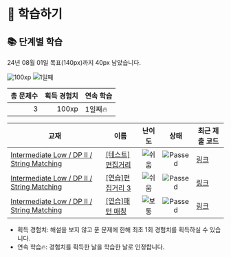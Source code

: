 # 📖 학습하기

## 📚 단계별 학습
24년 08월 01일 목표(140px)까지 40px 남았습니다.

![100xp](https://img.shields.io/badge/EXP-100xp-%235cb85c.svg?for-the-badge)
![1일째](https://img.shields.io/badge/연속학습-1일째-%23E34F26.svg?for-the-badge)

|총 문제수|획득 경험치|연속 학습|
|---:|---:|---|
3|100xp|1일째🔥|

|교재|이름|난이도|상태|최근 제출 코드|
|---|---|:---:|:---:|---|
|[Intermediate Low / DP II / String Matching](https://www.codetree.ai/missions?missionId=2)|[[테스트]편집거리](https://www.codetree.ai/missions/2/problems/edit-distance)|![쉬움][easy]|![Passed][passed]|[링크](https://github.com/onenewarm/codetree-TILs/blob/main/240801/%ED%8E%B8%EC%A7%91%EA%B1%B0%EB%A6%AC/edit-distance.cpp)|
|[Intermediate Low / DP II / String Matching](https://www.codetree.ai/missions?missionId=2)|[[연습]편집거리 3](https://www.codetree.ai/missions/2/problems/edit-distance-3)|![쉬움][easy]|![Passed][passed]|[링크](https://github.com/onenewarm/codetree-TILs/blob/main/240801/%ED%8E%B8%EC%A7%91%EA%B1%B0%EB%A6%AC%203/edit-distance-3.cpp)|
|[Intermediate Low / DP II / String Matching](https://www.codetree.ai/missions?missionId=2)|[[연습]패턴 매칭](https://www.codetree.ai/missions/2/problems/pattern-matching)|![보통][medium]|![Passed][passed]|[링크](https://github.com/onenewarm/codetree-TILs/blob/main/240801/%ED%8C%A8%ED%84%B4%20%EB%A7%A4%EC%B9%AD/pattern-matching.cpp)|


* 획득 경험치: 해설을 보지 않고 푼 문제에 한해 최초 1회 경험치를 획득하실 수 있습니다.
* 연속 학습🔥: 경험치를 획득한 날을 학습한 날로 인정합니다.










[b5]: https://img.shields.io/badge/Bronze_5-%235D3E31.svg
[b4]: https://img.shields.io/badge/Bronze_4-%235D3E31.svg
[b3]: https://img.shields.io/badge/Bronze_3-%235D3E31.svg
[b2]: https://img.shields.io/badge/Bronze_2-%235D3E31.svg
[b1]: https://img.shields.io/badge/Bronze_1-%235D3E31.svg
[s5]: https://img.shields.io/badge/Silver_5-%23394960.svg
[s4]: https://img.shields.io/badge/Silver_4-%23394960.svg
[s3]: https://img.shields.io/badge/Silver_3-%23394960.svg
[s2]: https://img.shields.io/badge/Silver_2-%23394960.svg
[s1]: https://img.shields.io/badge/Silver_1-%23394960.svg
[g5]: https://img.shields.io/badge/Gold_5-%23FFC433.svg
[g4]: https://img.shields.io/badge/Gold_4-%23FFC433.svg
[g3]: https://img.shields.io/badge/Gold_3-%23FFC433.svg
[g2]: https://img.shields.io/badge/Gold_2-%23FFC433.svg
[g1]: https://img.shields.io/badge/Gold_1-%23FFC433.svg
[p5]: https://img.shields.io/badge/Platinum_5-%2376DDD8.svg
[p4]: https://img.shields.io/badge/Platinum_4-%2376DDD8.svg
[p3]: https://img.shields.io/badge/Platinum_3-%2376DDD8.svg
[p2]: https://img.shields.io/badge/Platinum_2-%2376DDD8.svg
[p1]: https://img.shields.io/badge/Platinum_1-%2376DDD8.svg
[passed]: https://img.shields.io/badge/Passed-%23009D27.svg
[failed]: https://img.shields.io/badge/Failed-%23D24D57.svg
[easy]: https://img.shields.io/badge/쉬움-%235cb85c.svg?for-the-badge
[medium]: https://img.shields.io/badge/보통-%23FFC433.svg?for-the-badge
[hard]: https://img.shields.io/badge/어려움-%23D24D57.svg?for-the-badge